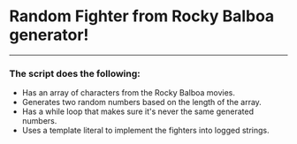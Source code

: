 # Random Fighter from Rocky Balboa generator!
***
### The script does the following:
* Has an array of characters from the Rocky Balboa movies.
* Generates two random numbers based on the length of the array. 
* Has a while loop that makes sure it's never the same generated numbers.
* Uses a template literal to implement the fighters into logged strings.